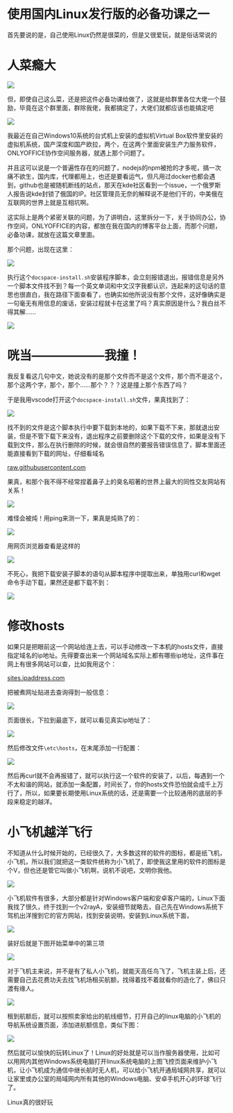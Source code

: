 
# 使用国内Linux发行版的必备功课之一

首先要说的是，自己使用Linux仍然是很菜的，但是又很爱玩，就是俗话常说的

# 人菜瘾大

![](rcyd.jpg)

但，即使自己这么菜，还是把这件必备功课给做了，这就是给群里各位大佬一个鼓励，毕竟在这个群里面，群除我佬，我都搞定了，大佬们就都应该也能搞定吧

![](qcwl.jpg)

我最近在自己Windows10系统的台式机上安装的虚拟机Virtual Box软件里安装的虚拟机系统，国产深度和国产欧拉，两个，在这两个里面安装生产力服务软件，ONLYOFFICE协作空间服务器，就遇上那个问题了。

并且这可以说是一个普遍性存在的问题了，nodejs的npm被抢的才多呢，搞一次痛不欲生，国内库，代理都用上，也还是要看运气，但凡用过docker也都会遇到，github也是被随机断线的站点，那天在kde社区看到一个issue，一个俄罗斯人报告说kde封锁了俄国的IP。社区管理员无奈的解释说不是他们干的，中美俄在互联网的世界上就是互相坑啊。

这实际上是两个紧密关联的问题，为了讲明白，这里拆分一下，关于协同办公，协作空间，ONLYOFFICE的内容，都放在我在国内的博客平台上面，而那个问题，必备功课，就放在这篇文章里面。

那个问题，出现在这里：

![](errors.png)

执行这个`docspace-install.sh`安装程序脚本，会立刻报错退出，报错信息是另外一个脚本文件找不到？每一个英文单词和中文汉字我都认识，连起来的这句话的意思也很直白，我在路径下面查看了，也确实如他所说没有那个文件，这好像确实是一句毫无有用信息的废话，安装过程就卡在这里了吗？真实原因是什么？我白丝不得其解……

![](bsbdqj.jpg)

# 咣当——————我撞！

我反复看这几句中文，她说没有的是那个文件而不是这个文件，那个而不是这个，那个这两个字，那个，那个……那个？？？这是撞上那个东西了吗？

于是我用vscode打开这个`docspace-install.sh`文件，果真找到了：

![](scriptct.png)

找不到的文件是这个脚本执行中要下载到本地的，如果下载不下来，那就退出安装，但是不管下载下来没有，退出程序之前要删除这个下载的文件，如果是没有下载到文件，那么在执行删除的时候，就会很自然的要报告错误信息了，脚本里面还能直接看到下载的网址，仔细看域名

[raw.githubusercontent.com](raw.githubusercontent.com)

果真，和那个我不得不经常捏着鼻子上的臭名昭著的世界上最大的同性交友网站有关系！

![](txjywz.png)

难怪会被炖！用ping来测一下，果真是炖熟了的：

![](nosite.png)

用网页浏览器查看是这样的

![](notfound.png)

不死心，我把下载安装子脚本的语句从脚本程序中提取出来，单独用curl和wget命令手动下载，果然还是都下载不到：

![](VirtualBox_DesktopClientPC_13_08_2023_23_13_51.png)

# 修改hosts

如果只是把眼前这一个网站给连上去，可以手动修改一下本机的hosts文件，直接指定域名的ip地址。先得要查出来一个网站域名实际上都有哪些ip地址，这件事在网上有很多网站可以查，比如我用这个：

[sites.ipaddress.com](sites.ipaddress.com)

把被煮网址贴进去查询得到一般信息：

![](chaiping.png)

页面很长，下拉到最底下，就可以看见真实ip地址了：

![](IPs.png)

然后修改文件`\etc\hosts`，在末尾添加一行配置：

![](VirtualBox_DesktopClientPC_13_08_2023_23_42_47caijian.png)

然后再curl就不会再报错了，就可以执行这一个软件的安装了，以后，每遇到一个不太和谐的网站，就添加一条配置，时间长了，你的hosts文件恐怕就会成千上万行了，所以，如果要长期使用Linux系统的话，还是需要一个比较通用的底层的手段来稳定的越洋。

# 小飞机越洋飞行

不知道从什么时候开始的，已经很久了，大多数这样的软件的图标，都是纸飞机，小飞机，所以我们就把这一类软件统称为小飞机了，即使我这里用的软件的图标是个V，但也还是管它叫做小飞机啊，说机不说吧，文明你我他。

![](829203fc6dbdda0d770b692f0b825da77a575079.jpg)

小飞机软件有很多，大部分都是针对Windows客户端和安卓客户端的，Linux下面我找了很久，终于找到一个v2rayA，安装细节就略去，自己先在Windows系统下驾机出洋搜到它的官方网站，找到安装说明，安装到Linux系统下面，

![](installlingv2raya.png)

装好后就是下图开始菜单中的第三项

![](VirtualBox_DesktopClientPC_18_08_2023_21_00_39.png)

对于飞机主来说，并不是有了私人小飞机，就能天高任鸟飞了，飞机主装上后，还需要自己去花费功夫去找飞机场租买航额，找得着找不着就看你的造化了，佛曰只渡有缘人。

![](CLDah04UkAEdqiD.jpg)

租到航额后，就可以按照卖家给出的航线细节，打开自己的linux电脑的小飞机的导航系统设置页面，添加进航额信息，类似下图：

![](VirtualBox_DesktopClientPC_18_08_2023_21_07_46.png)

然后就可以愉快的玩转Linux了！Linux的好处就是可以当作服务器使用，比如可以用网内其他Windows系统电脑打开linux系统电脑的上图飞控页面来维护小飞机，让小飞机成为通信中继长航时无人机，可以给小飞机开通局域网共享，就可以让家里或办公室的局域网内所有其他的Windows电脑、安卓手机开心的环球飞行了。

Linux真的很好玩
